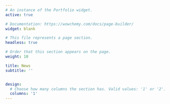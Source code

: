 ```yaml
---
# An instance of the Portfolio widget.
active: true

# Documentation: https://wowchemy.com/docs/page-builder/
widget: blank

# This file represents a page section.
headless: true

# Order that this section appears on the page.
weight: 10

title: News
subtitle: ''


design:
  # Choose how many columns the section has. Valid values: '1' or '2'.
  columns: '1'
---
```



<style type="text/css" rel="stylesheet">
	li:not(:last-child) {
	    margin-bottom: 7px;
	}
</style>

